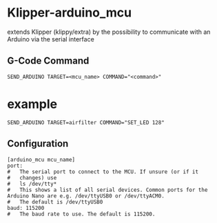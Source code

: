# Klipper-arduino_mcu
extends Klipper (klippy/extra) by the possibility to communicate with an Arduino via the serial interface 

## G-Code Command

`SEND_ARDUINO TARGET=<mcu_name> COMMAND="<command>"`

# example
`SEND_ARDUINO TARGET=airfilter COMMAND="SET_LED 128"`

## Configuration

```
[arduino_mcu mcu_name]
port:
#   The serial port to connect to the MCU. If unsure (or if it
#   changes) use
#   ls /dev/tty*
#   This shows a list of all serial devices. Common ports for the Arduino Nano are e.g. /dev/ttyUSB0 or /dev/ttyACM0.
#   The default is /dev/ttyUSB0
baud: 115200
#   The baud rate to use. The default is 115200.
```


